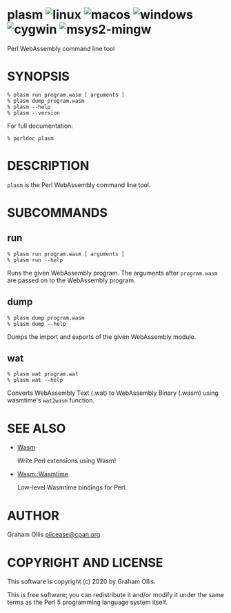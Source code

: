 # plasm ![linux](https://github.com/perlwasm/App-plasm/workflows/linux/badge.svg) ![macos](https://github.com/perlwasm/App-plasm/workflows/macos/badge.svg) ![windows](https://github.com/perlwasm/App-plasm/workflows/windows/badge.svg) ![cygwin](https://github.com/perlwasm/App-plasm/workflows/cygwin/badge.svg) ![msys2-mingw](https://github.com/perlwasm/App-plasm/workflows/msys2-mingw/badge.svg)

Perl WebAssembly command line tool

# SYNOPSIS

```
% plasm run program.wasm [ arguments ]
% plasm dump program.wasm
% plasm --help
% plasm --version
```

For full documentation:

```
% perldoc plasm
```

# DESCRIPTION

`plasm` is the Perl WebAssembly command line tool.

# SUBCOMMANDS

## run

```
% plasm run program.wasm [ arguments ]
% plasm run --help
```

Runs the given WebAssembly program.  The arguments after
`program.wasm` are passed on to the WebAssembly program.

## dump

```
% plasm dump program.wasm
% plasm dump --help
```

Dumps the import and exports of the given WebAssembly module.

## wat

```
% plasm wat program.wat
% plasm wat --help
```

Converts WebAssembly Text (.wat) to WebAssembly Binary (.wasm)
using wasmtime's `wat2wasm` function.

# SEE ALSO

- [Wasm](https://metacpan.org/pod/Wasm)

    Write Perl extensions using Wasm!

- [Wasm::Wasmtime](https://metacpan.org/pod/Wasm::Wasmtime)

    Low-level Wasmtime bindings for Perl.

# AUTHOR

Graham Ollis <plicease@cpan.org>

# COPYRIGHT AND LICENSE

This software is copyright (c) 2020 by Graham Ollis.

This is free software; you can redistribute it and/or modify it under
the same terms as the Perl 5 programming language system itself.
